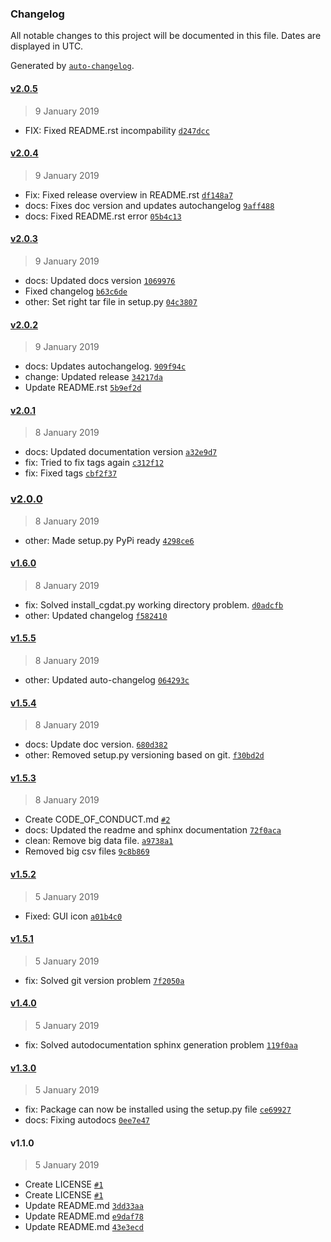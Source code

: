 ### Changelog

All notable changes to this project will be documented in this file. Dates are displayed in UTC.

Generated by [`auto-changelog`](https://github.com/CookPete/auto-changelog).

#### [v2.0.5](https://github.com/rickstaa/CDAT/compare/v2.0.4...v2.0.5)

> 9 January 2019

- FIX: Fixed README.rst incompability [`d247dcc`](https://github.com/rickstaa/CDAT/commit/d247dccc312e96585fa37b045ec7f9e5c9d29ec0)

#### [v2.0.4](https://github.com/rickstaa/CDAT/compare/v2.0.3...v2.0.4)

> 9 January 2019

- Fix: Fixed release overview in README.rst [`df148a7`](https://github.com/rickstaa/CDAT/commit/df148a71cbcdebb837d008594f77ca54a535e1fe)
- docs: Fixes doc version and updates autochangelog [`9aff488`](https://github.com/rickstaa/CDAT/commit/9aff48822a94a1fa5761e417ae89c93fbd7aa4f8)
- docs: Fixed README.rst error [`05b4c13`](https://github.com/rickstaa/CDAT/commit/05b4c132420fc47877cc1b5d266107eaabdab402)

#### [v2.0.3](https://github.com/rickstaa/CDAT/compare/v2.0.2...v2.0.3)

> 9 January 2019

- docs: Updated docs version [`1069976`](https://github.com/rickstaa/CDAT/commit/1069976a2bf06b1cc18344bbc9879b4936c5e54a)
- Fixed changelog [`b63c6de`](https://github.com/rickstaa/CDAT/commit/b63c6dec930a1cb29f81773019a15ba0f1cef3f9)
- other: Set right tar file in setup.py [`04c3807`](https://github.com/rickstaa/CDAT/commit/04c38074ff8d69e6d826aae8c1ecbc7324a0916b)

#### [v2.0.2](https://github.com/rickstaa/CDAT/compare/v2.0.1...v2.0.2)

> 9 January 2019

- docs: Updates autochangelog. [`909f94c`](https://github.com/rickstaa/CDAT/commit/909f94cbfd9cb4478b1998a079ade33ae4fae143)
- change: Updated release [`34217da`](https://github.com/rickstaa/CDAT/commit/34217da8fa0719f4b9f0ecd09647b25bfaa4df28)
- Update README.rst [`5b9ef2d`](https://github.com/rickstaa/CDAT/commit/5b9ef2d9a6a44e809fcee8030ed470aba68dc6c0)

#### [v2.0.1](https://github.com/rickstaa/CDAT/compare/v2.0.0...v2.0.1)

> 8 January 2019

- docs: Updated documentation version [`a32e9d7`](https://github.com/rickstaa/CDAT/commit/a32e9d7cb669c1509a750da613606f8690790112)
- fix: Tried to fix tags again [`c312f12`](https://github.com/rickstaa/CDAT/commit/c312f12c2cf886d51e1081bdd9e856ff8e1817c9)
- fix: Fixed tags [`cbf2f37`](https://github.com/rickstaa/CDAT/commit/cbf2f37cd72abca4db61ee9876fe9241fd4afd05)

### [v2.0.0](https://github.com/rickstaa/CDAT/compare/v1.6.0...v2.0.0)

> 8 January 2019

- other: Made setup.py PyPi ready [`4298ce6`](https://github.com/rickstaa/CDAT/commit/4298ce686e81425add89186e375d40568f9b14fd)

#### [v1.6.0](https://github.com/rickstaa/CDAT/compare/v1.5.5...v1.6.0)

> 8 January 2019

- fix: Solved install_cgdat.py working directory problem. [`d0adcfb`](https://github.com/rickstaa/CDAT/commit/d0adcfbc873ed79f6e7c6628f69a77dc78d02085)
- other: Updated changelog [`f582410`](https://github.com/rickstaa/CDAT/commit/f58241035efc79829e37ac82ef4e5c01da3e271c)

#### [v1.5.5](https://github.com/rickstaa/CDAT/compare/v1.5.4...v1.5.5)

> 8 January 2019

- other: Updated auto-changelog [`064293c`](https://github.com/rickstaa/CDAT/commit/064293c9baebdb3476821447600b9df5d7c953f4)

#### [v1.5.4](https://github.com/rickstaa/CDAT/compare/v1.5.3...v1.5.4)

> 8 January 2019

- docs: Update doc version. [`680d382`](https://github.com/rickstaa/CDAT/commit/680d38284ac0d2e2719e47bb90f2e023ce68a2dd)
- other: Removed setup.py versioning based on git. [`f30bd2d`](https://github.com/rickstaa/CDAT/commit/f30bd2da8e7376dd9f927d5031d5baa05da5d9b8)

#### [v1.5.3](https://github.com/rickstaa/CDAT/compare/v1.5.2...v1.5.3)

> 8 January 2019

- Create CODE_OF_CONDUCT.md [`#2`](https://github.com/rickstaa/CDAT/pull/2)
- docs: Updated the readme and sphinx documentation [`72f0aca`](https://github.com/rickstaa/CDAT/commit/72f0aca15ab742c8f7cbd6d051ec08b0eb4a80e0)
- clean: Remove big data file. [`a9738a1`](https://github.com/rickstaa/CDAT/commit/a9738a11ec6ea8d687d7cc950f6cc22785eaf6e0)
- Removed big csv files [`9c8b869`](https://github.com/rickstaa/CDAT/commit/9c8b8694be94fa89a43f3e5cbd41a000d2175f45)

#### [v1.5.2](https://github.com/rickstaa/CDAT/compare/v1.5.1...v1.5.2)

> 5 January 2019

- Fixed: GUI icon [`a01b4c0`](https://github.com/rickstaa/CDAT/commit/a01b4c049838ff0c253fcfeba884e71c0129ddb8)

#### [v1.5.1](https://github.com/rickstaa/CDAT/compare/v1.4.0...v1.5.1)

> 5 January 2019

- fix: Solved git version problem [`7f2050a`](https://github.com/rickstaa/CDAT/commit/7f2050a5bd3e5bcd5708576e7b4ed62bf4bf2d45)

#### [v1.4.0](https://github.com/rickstaa/CDAT/compare/v1.3.0...v1.4.0)

> 5 January 2019

- fix: Solved autodocumentation sphinx generation problem [`119f0aa`](https://github.com/rickstaa/CDAT/commit/119f0aaf76ee918f382d713af20b1d5eff76f91f)

#### [v1.3.0](https://github.com/rickstaa/CDAT/compare/v1.1.0...v1.3.0)

> 5 January 2019

- fix: Package can now be installed using the setup.py file [`ce69927`](https://github.com/rickstaa/CDAT/commit/ce699279dbfb490cb435203b7150fd2680ce08f0)
- docs: Fixing autodocs [`0ee7e47`](https://github.com/rickstaa/CDAT/commit/0ee7e47ced867eea219b8929e9fefe184177b62c)

#### v1.1.0

> 5 January 2019

- Create LICENSE [`#1`](https://github.com/rickstaa/CDAT/pull/1)
- Create LICENSE [`#1`](https://github.com/rickstaa/CDAT/pull/1)
- Update README.md [`3dd33aa`](https://github.com/rickstaa/CDAT/commit/3dd33aac481d426ad1310246762551dd603204cb)
- Update README.md [`e9daf78`](https://github.com/rickstaa/CDAT/commit/e9daf78ef8f229bd663947ce4d2e3fba778c25b8)
- Update README.md [`43e3ecd`](https://github.com/rickstaa/CDAT/commit/43e3ecd6c13a053b976a05d6f701ab35b92b25a3)
